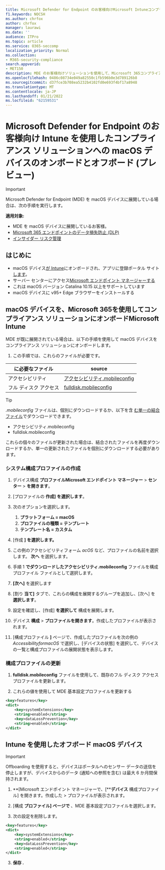 ```yaml
---
title: Microsoft Defender for Endpoint のお客様向けMicrosoft Intuneコンプライアンス ソリューションへのオンボードおよびオフボード macOS デバイス (プレビュー)
f1.keywords: NOCSH
ms.author: chrfox
author: chrfox
manager: laurawi
ms.date: ''
audience: ITPro
ms.topic: article
ms.service: O365-seccomp
localization_priority: Normal
ms.collection:
- M365-security-compliance
search.appverid:
- MET150
description: MDE のお客様向けソリューションを使用して、Microsoft 365コンプライアンス ソリューションに macOS デバイスMicrosoft Intuneオンボードおよびオフボードする方法 (プレビュー)
ms.openlocfilehash: 0486c08734e049a82550c1fb596b0e3d789126b8
ms.sourcegitcommit: d37fce3b708ea5232b4102fd0e693f4bf17a8948
ms.translationtype: MT
ms.contentlocale: ja-JP
ms.lasthandoff: 01/21/2022
ms.locfileid: "62159531"
---
```

# <a name="onboard-and-offboard-macos-devices-into-compliance-solutions-using-intune-for-microsoft-defender-for-endpoint-customers-preview"></a>Microsoft Defender for Endpoint のお客様向け Intune を使用したコンプライアンス ソリューションへの macOS デバイスのオンボードとオフボード (プレビュー)

> [!IMPORTANT]
> Microsoft Defender  for Endpoint (MDE) を macOS デバイスに展開している場合は、次の手順を実行します。

**適用対象:**

- MDE を macOS デバイスに展開しているお客様。
- [Microsoft 365 エンドポイントのデータ損失防止 (DLP)](./endpoint-dlp-learn-about.md)
- [インサイダー リスク管理](insider-risk-management.md#learn-about-insider-risk-management-in-microsoft-365)


## <a name="before-you-begin"></a>はじめに

- macOS デバイス[が Intune](/mem/intune/fundamentals/deployment-guide-platform-macos)にオンボードされ、アプリに登録ポータル サイト[します](/mem/intune/user-help/enroll-your-device-in-intune-macos-cp)。 
- サーバー センターにアクセス[Microsoft エンドポイント マネージャーする](https://endpoint.microsoft.com/#home)
- これは macOS バージョン Catalina 10.15 以上をサポートしています
- macOS デバイスに v95+ Edge ブラウザーをインストールする 

## <a name="onboard-macos-devices-into-microsoft-365-compliance-solutions-using-microsoft-intune"></a>macOS デバイスを、Microsoft 365を使用してコンプライアンス ソリューションにオンボードMicrosoft Intune

MDE が既に展開されている場合は、以下の手順を使用して macOS デバイスをコンプライアンス ソリューションにオンボードします。

1. この手順では、これらのファイルが必要です。

|に必要なファイル |source |
|---------|---------|
|アクセシビリティ |[アクセシビリティ.mobileconfig](https://github.com/microsoft/mdatp-xplat/blob/master/macos/mobileconfig/profiles/accessibility.mobileconfig)|
フル ディスク アクセス     |[fulldisk.mobileconfig](https://github.com/microsoft/mdatp-xplat/blob/master/macos/mobileconfig/profiles/fulldisk.mobileconfig)|

> [!TIP]
> *.mobileconfig* ファイルは、個別にダウンロードするか、以下を含 [む単一の結合ファイル](https://github.com/microsoft/mdatp-xplat/blob/master/macos/mobileconfig/combined/mdatp-nokext.mobileconfig)でダウンロードできます。
> - アクセシビリティ.mobileconfig
> - fulldisk.mobileconfig
> 
>
>これらの個々のファイルが更新された場合は、結合されたファイルを再度ダウンロードするか、単一の更新されたファイルを個別にダウンロードする必要があります。

### <a name="create-system-configuration-profiles"></a>システム構成プロファイルの作成

1. デバイス構成 **プロファイルMicrosoft エンドポイント マネージャー**  >  **センター**  >  **を開きます**。

1. [プロファイルの **作成] を選択します**。 

1. 次のオプションを選択します。
    1. **プラットフォーム = macOS**
    1. **プロファイルの種類 = テンプレート**
    1. **テンプレート名 = カスタム**

1. [作成 **] を選択します。**

1. この例のアクセシビリティフォーム *acOS* など、プロファイルの名前を選択します。 **次へ** を選択します。

1. 手順 1 **でダウンロードしたアクセシビリティ.mobileconfig** ファイルを構成プロファイル ファイルとして選択します。

1. **[次へ]** を選択します

1. [割り **当て]** タブで、これらの構成を展開するグループを追加し、[次へ] を **選択します**。

1. 設定を確認し、[作成] **を選択して** 構成を展開します。

1. デバイス **構成**  >  **プロファイルを開きます**。作成したプロファイルが表示されます。

1. [構成プロファイル **]** ページで、作成したプロファイルを次の例の *AccessibilityformacOS* で選択し、[デバイスの状態] を選択して、デバイスの一覧と構成プロファイルの展開状態を表示します。

### <a name="update-configuration-profiles"></a>構成プロファイルの更新

1. **fulldisk.mobileconfig** ファイルを使用して、既存のフル ディスク アクセス プロファイルを更新します。

1. これらの値を使用して MDE 基本設定プロファイルを更新する
   
```xml
<key>features</key>
<dict>
    <key>systemExtensions</key>
    <string>enabled</string>
    <key>dataLossPrevention</key>
    <string>enabled</string>
</dict>
```

## <a name="offboard-macos-devices-using-intune"></a>Intune を使用したオフボード macOS デバイス

> [!IMPORTANT]
> Offboarding を使用すると、デバイスはポータルへのセンサー データの送信を停止しますが、デバイスからのデータ (通知への参照を含む) は最大 6 か月間保持されます。

1. **[Microsoft エンドポイント マネージャーで、[****デバイス** 構成プロファイル] を開きます。作成した  >  プロファイルが表示されます。

2. [構成 **プロファイル] ページで** 、MDE 基本設定プロファイルを選択します。

1. 次の設定を削除します。
   
```xml
<key>features</key>
<dict>
    <key>systemExtensions</key>
    <string>enabled</string>
    <key>dataLossPrevention</key>
    <string>enabled</string>
</dict>
```
3. **保存 .**